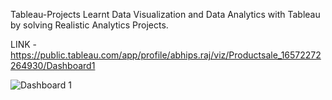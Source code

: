 Tableau-Projects
Learnt Data Visualization and Data Analytics with Tableau by solving Realistic Analytics Projects.


LINK - https://public.tableau.com/app/profile/abhips.raj/viz/Productsale_16572272264930/Dashboard1

![Dashboard 1](https://user-images.githubusercontent.com/72073644/183118326-99689ec5-e6ee-401f-8568-adf721e99e5f.png)
